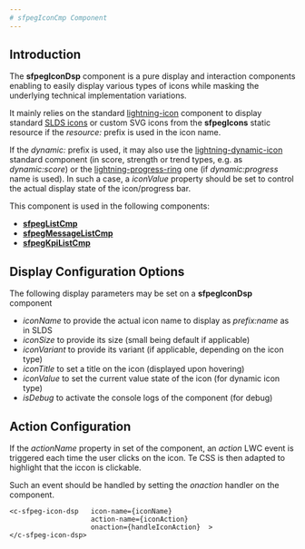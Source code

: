 ```yaml
---
# sfpegIconCmp Component
---
```


## Introduction

The **sfpegIconDsp** component is a pure display and interaction components enabling
to easily display various types of icons while masking the underlying technical
implementation variations.

It mainly relies on the standard [lightning-icon](https://developer.salesforce.com/docs/component-library/bundle/lightning-icon/documentation) component to display standard [SLDS icons](https://www.lightningdesignsystem.com/icons/) or custom SVG icons from the **sfpegIcons** static resource if the _resource:_ prefix is used in the
icon name.

If the _dynamic:_ prefix is used, it may also use the [lightning-dynamic-icon](https://developer.salesforce.com/docs/component-library/bundle/lightning-dynamic-icon/documentation) standard component (in score, strength or trend types, e.g. as _dynamic:score_) or the [lightning-progress-ring](https://developer.salesforce.com/docs/component-library/bundle/lightning-progress-ring/documentation) one (if _dynamic:progress_ name is used).
In such a case, a _iconValue_ property should be set to control the actual display state of the icon/progress bar.
 
This component is used in the following components:
* **[sfpegListCmp](/help/sfpegListCmp.md)**
* **[sfpegMessageListCmp](/help/sfpegMessageListCmp.md)**
* **[sfpegKpiListCmp](/help/sfpegKpiListCmp.md)**

## Display Configuration Options

The following display parameters may be set on a **sfpegIconDsp** component
* _iconName_ to provide the actual icon name to display as _prefix:name_ as in SLDS
* _iconSize_ to provide its size (small being default if applicable)
* _iconVariant_ to provide its variant (if applicable, depending on the icon type)
* _iconTitle_ to set a title on the icon (displayed upon hovering)
* _iconValue_ to set the current value state of the icon (for dynamic icon type)
* _isDebug_ to activate the console logs of the component (for debug)

## Action Configuration

If the _actionName_ property in set of the component, an _action_ LWC event is triggered each time the
user clicks on the icon. Te CSS is then adapted to highlight that the iccon is clickable.

Such an event should be handled by setting the _onaction_ handler on the component.

```
<c-sfpeg-icon-dsp   icon-name={iconName}
                    action-name={iconAction}
                    onaction={handleIconAction}  >
</c-sfpeg-icon-dsp>
```
